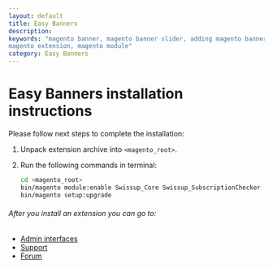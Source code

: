```yaml
---
layout: default
title: Easy Banners
description:
keywords: "magento banner, magento banner slider, adding magento banners,
magento extension, magento module"
category: Easy Banners
---
```


# Easy Banners installation instructions

Please follow next steps to complete the installation:

 1. Unpack extension archive into `<magento_root>`.
 2. Run the following commands in terminal:

    ```bash
    cd <magento_root>
    bin/magento module:enable Swissup_Core Swissup_SubscriptionChecker Swissup_Easybanner
    bin/magento setup:upgrade
    ```

###### After you install an extension you can go to:

* [Admin interfaces][interfaces]
* [Support](https://swissuplabs.com/contacts/)
* [Forum](https://swissuplabs.com/magento-forum/)

[interfaces]: /m2/extensions/easybanners/interfaces/